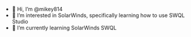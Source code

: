 - 👋 Hi, I’m @mikey814
- 👀 I’m interested in SolarWinds, specifically learning how to use SWQL Studio
- 🌱 I’m currently learning SolarWinds SWQL



<!---
mikey814/mikey814 is a ✨ special ✨ repository because its `README.md` (this file) appears on your GitHub profile.
You can click the Preview link to take a look at your changes.
--->
